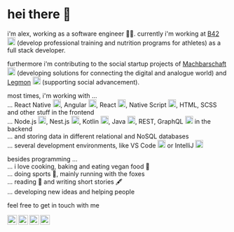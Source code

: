 # hei there 🙂

i'm alex, working as a software engineer 🧑‍💻. currently i'm working at
[B42](https://www.b-42.com) <img alt="b42" width="18px" src="https://www.b-42.com/_nuxt/img/B42_Logo_White.eaf26b0.svg" /> (develop professional training and nutrition programs for athletes) as a full stack developer. 

furthermore i'm contributing to the social startup projects of 
[Machbarschaft](https://machbarschaft.jetzt) <img alt="Machbarschaft" width="18px" src="https://www.machbarschaft.jetzt/wp-content/uploads/2021/04/LogoMBS.jpg" /> (developing solutions for connecting the digital and analogue world) 
and [Legmon](https://legmon.com) <img alt="Legmon" width="18px" src="https://legmon.com/wp-content/uploads//2019/12/legmonKranz.svg" /> (supporting social advancement).

most times, i'm working with ...
<br/>
... React Native <img alt="React Native" width="18px" src="https://cdn.jsdelivr.net/npm/simple-icons@v3/icons/react.svg" />, 
Angular <img alt="Angular" width="18px" src="https://cdn.jsdelivr.net/npm/simple-icons@v3/icons/angular.svg" />, 
React <img alt="React" width="18px" src="https://cdn.jsdelivr.net/npm/simple-icons@v3/icons/react.svg" />, 
Native Script <img alt="Native Script" width="18px" src="https://cdn.jsdelivr.net/npm/simple-icons@v3/icons/nativescript.svg" />,
HTML, 
SCSS and other stuff in the frontend
<br/>
... Node.js <img alt="Node.js" width="18px" src="https://cdn.jsdelivr.net/npm/simple-icons@v3/icons/node-dot-js.svg" />, 
Nest.js <img alt="Nest.js" width="18px" src="https://cdn.jsdelivr.net/npm/simple-icons@v3/icons/nestjs.svg" />, 
Kotlin <img alt="Kotlin" width="18px" src="https://cdn.jsdelivr.net/npm/simple-icons@v3/icons/kotlin.svg" />, 
Java <img alt="Java" width="18px" src="https://cdn.jsdelivr.net/npm/simple-icons@v3/icons/java.svg" />, 
REST, 
GraphQL <img alt="GraphQL" width="18px" src="https://cdn.jsdelivr.net/npm/simple-icons@v3/icons/graphql.svg" /> in the backend
<br/>
... and storing data in different relational and NoSQL databases
<br/>
... several development environments, like 
VS Code <img alt="VS Code" width="18px" src="https://cdn.jsdelivr.net/npm/simple-icons@v3/icons/visualstudiocode.svg" /> or 
IntelliJ <img alt="IntelliJ" width="18px" src="https://cdn.jsdelivr.net/npm/simple-icons@v3/icons/intellijidea.svg" />

besides programming ...
<br/>
... i love cooking, baking and eating vegan food  🌱
<br/>
... doing sports 👟, mainly running with the foxes 
<br/>
... reading 📒 and writing short stories 🖋
<br/>
... developing new ideas and helping people 

feel free to get in touch with me 

[<img align="left" alt="Alexander Hodes | LinkedIn" width="22px" src="https://cdn.jsdelivr.net/npm/simple-icons@v3/icons/linkedin.svg" />][linkedin]
[<img align="left" alt="Alexander Hodes | Instagram" width="22px" marginLeft="12px" src="https://cdn.jsdelivr.net/npm/simple-icons@v3/icons/instagram.svg" />][instagram]
[<img align="left" alt="Alexander Hodes | Xing" width="22px" marginLeft="12px" src="https://cdn.jsdelivr.net/npm/simple-icons@v3/icons/xing.svg" />][xing]
[<img align="left" alt="Alexander Hodes | Spotify" width="22px" marginLeft="12px" src="https://cdn.jsdelivr.net/npm/simple-icons@v3/icons/spotify.svg" />][spotify]

[instagram]: https://instagram.com/alexander_hodes
[linkedin]: https://www.linkedin.com/in/alexander-hodes/
[xing]: https://www.xing.com/profile/Alexander_Hodes/cv
[spotify]: https://open.spotify.com/user/6xrfgukqp9abkswomkdj8gk6w
